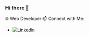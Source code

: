 ### Hi there 👋

<!--
**sowmiyaramanathan/sowmiyaramanathan** is a ✨ _special_ ✨ repository because its `README.md` (this file) appears on your GitHub profile.

Here are some ideas to get you started:

- 🔭 I’m currently working on ...
- 🌱 I’m currently learning ...
- 👯 I’m looking to collaborate on ...
- 🤔 I’m looking for help with ...
- 💬 Ask me about ...
- 📫 How to reach me: ...
- 😄 Pronouns: ...
- ⚡ Fun fact: ...
-->

🌐 Web Developer
📫 Connect with Me:
- [![Linkedin](https://img.shields.io/badge/LinkedIn-0077B5?style=for-the-badge&logo=linkedin&logoColor=white)](https://in.linkedin.com/in/sowmiya-ramanathan)
